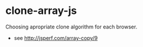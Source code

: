 clone-array-js
==============

Choosing apropriate clone algorithm for each browser.

* see http://jsperf.com/array-copy/9

